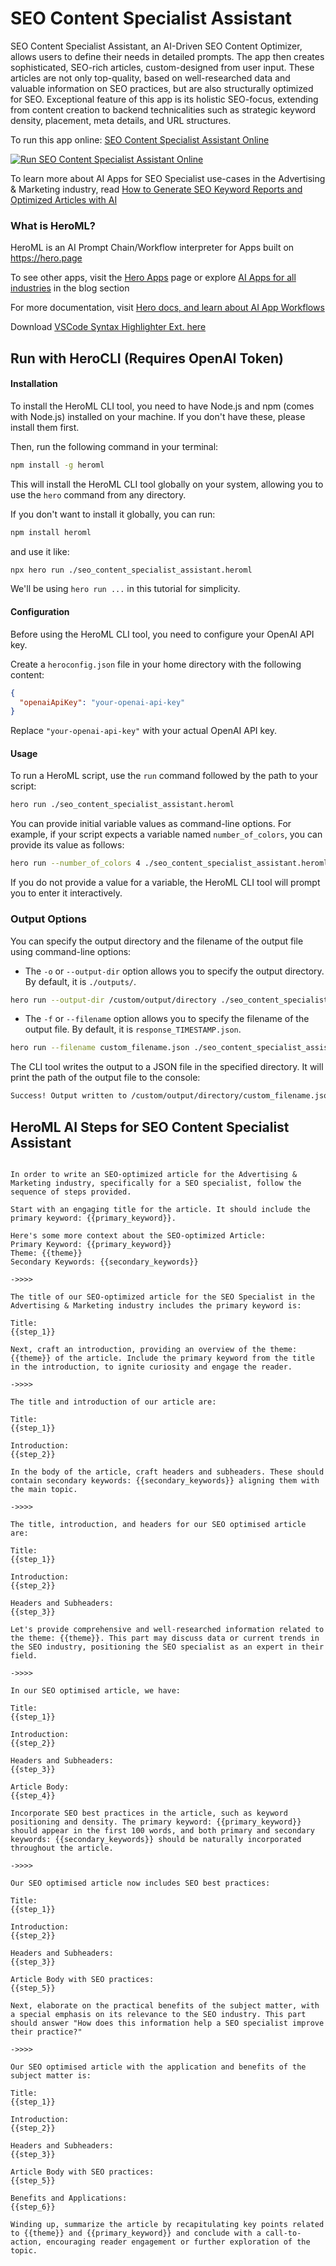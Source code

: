 # SEO Content Specialist Assistant

SEO Content Specialist Assistant, an AI-Driven SEO Content Optimizer, allows users to define their needs in detailed prompts. The app then creates sophisticated, SEO-rich articles, custom-designed from user input. These articles are not only top-quality, based on well-researched data and valuable information on SEO practices, but are also structurally optimized for SEO. Exceptional feature of this app is its holistic SEO-focus, extending from content creation to backend technicalities such as strategic keyword density, placement, meta details, and URL structures.

To run this app online: [SEO Content Specialist Assistant Online](https://hero.page/app/seo-content-specialist-assistant-ai-driven-seo-content-optimizer/fCEjG7z9nWojc6DuG73D)

[![Run SEO Content Specialist Assistant Online](/assets/run.svg)](https://hero.page/app/seo-content-specialist-assistant-ai-driven-seo-content-optimizer/fCEjG7z9nWojc6DuG73D)

To learn more about AI Apps for SEO Specialist use-cases in the Advertising & Marketing industry, read [How to Generate SEO Keyword Reports and Optimized Articles with AI](https://hero.page/blog/ai/advertising-and-marketing/how-to-generate-seo-keyword-reports-and-optimized-articles-with-ai/170717)

### What is HeroML?
HeroML is an AI Prompt Chain/Workflow interpreter for Apps built on https://hero.page 

To see other apps, visit the [Hero Apps](https://hero.page/apps) page or explore [AI Apps for all industries](https://hero.page/blog) in the blog section

For more documentation, visit [Hero docs, and learn about AI App Workflows](https://hero.page/tutorials/introduction-to-heroml)

Download [VSCode Syntax Highlighter Ext. here](https://marketplace.visualstudio.com/items?itemName=hero-page.heroml)

## Run with HeroCLI (Requires OpenAI Token)

#### Installation

To install the HeroML CLI tool, you need to have Node.js and npm (comes with Node.js) installed on your machine. If you don't have these, please install them first. 

Then, run the following command in your terminal:

```bash
npm install -g heroml
```

This will install the HeroML CLI tool globally on your system, allowing you to use the `hero` command from any directory.

If you don't want to install it globally, you can run:

```bash
npm install heroml
```

and use it like:

```bash
npx hero run ./seo_content_specialist_assistant.heroml
```

We'll be using `hero run ...` in this tutorial for simplicity.

#### Configuration

Before using the HeroML CLI tool, you need to configure your OpenAI API key. 

Create a `heroconfig.json` file in your home directory with the following content:

```json
{
  "openaiApiKey": "your-openai-api-key"
}
```

Replace `"your-openai-api-key"` with your actual OpenAI API key.

#### Usage

To run a HeroML script, use the `run` command followed by the path to your script:

```bash
hero run ./seo_content_specialist_assistant.heroml
```

You can provide initial variable values as command-line options. For example, if your script expects a variable named `number_of_colors`, you can provide its value as follows:

```bash
hero run --number_of_colors 4 ./seo_content_specialist_assistant.heroml
```

If you do not provide a value for a variable, the HeroML CLI tool will prompt you to enter it interactively.

### Output Options

You can specify the output directory and the filename of the output file using command-line options:

- The `-o` or `--output-dir` option allows you to specify the output directory. By default, it is `./outputs/`.

```bash
hero run --output-dir /custom/output/directory ./seo_content_specialist_assistant.heroml
```

- The `-f` or `--filename` option allows you to specify the filename of the output file. By default, it is `response_TIMESTAMP.json`.

```bash
hero run --filename custom_filename.json ./seo_content_specialist_assistant.heroml
```

The CLI tool writes the output to a JSON file in the specified directory. It will print the path of the output file to the console:

```bash
Success! Output written to /custom/output/directory/custom_filename.json
```


## HeroML AI Steps for SEO Content Specialist Assistant
```

In order to write an SEO-optimized article for the Advertising & Marketing industry, specifically for a SEO specialist, follow the sequence of steps provided.

Start with an engaging title for the article. It should include the primary keyword: {{primary_keyword}}.

Here's some more context about the SEO-optimized Article:
Primary Keyword: {{primary_keyword}}
Theme: {{theme}}
Secondary Keywords: {{secondary_keywords}}

->>>>

The title of our SEO-optimized article for the SEO Specialist in the Advertising & Marketing industry includes the primary keyword is:

Title:
{{step_1}}

Next, craft an introduction, providing an overview of the theme: {{theme}} of the article. Include the primary keyword from the title in the introduction, to ignite curiosity and engage the reader.

->>>>

The title and introduction of our article are:

Title:
{{step_1}}

Introduction:
{{step_2}}

In the body of the article, craft headers and subheaders. These should contain secondary keywords: {{secondary_keywords}} aligning them with the main topic.

->>>>

The title, introduction, and headers for our SEO optimised article are:

Title:
{{step_1}}

Introduction:
{{step_2}}

Headers and Subheaders:
{{step_3}}

Let's provide comprehensive and well-researched information related to the theme: {{theme}}. This part may discuss data or current trends in the SEO industry, positioning the SEO specialist as an expert in their field.

->>>>

In our SEO optimised article, we have:

Title:
{{step_1}}

Introduction:
{{step_2}}

Headers and Subheaders:
{{step_3}}

Article Body:
{{step_4}}

Incorporate SEO best practices in the article, such as keyword positioning and density. The primary keyword: {{primary_keyword}} should appear in the first 100 words, and both primary and secondary keywords: {{secondary_keywords}} should be naturally incorporated throughout the article.

->>>>

Our SEO optimised article now includes SEO best practices:

Title:
{{step_1}}

Introduction:
{{step_2}}

Headers and Subheaders:
{{step_3}}

Article Body with SEO practices:
{{step_5}}

Next, elaborate on the practical benefits of the subject matter, with a special emphasis on its relevance to the SEO industry. This part should answer "How does this information help a SEO specialist improve their practice?"

->>>>

Our SEO optimised article with the application and benefits of the subject matter is:

Title:
{{step_1}}

Introduction:
{{step_2}}

Headers and Subheaders:
{{step_3}}

Article Body with SEO practices:
{{step_5}}

Benefits and Applications:
{{step_6}}

Winding up, summarize the article by recapitulating key points related to {{theme}} and {{primary_keyword}} and conclude with a call-to-action, encouraging reader engagement or further exploration of the topic.


```

